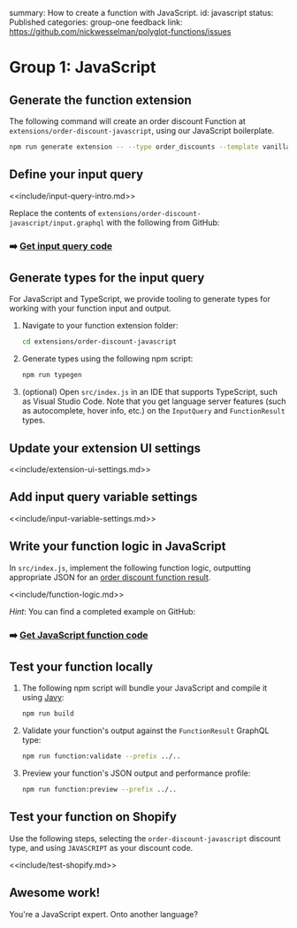 summary: How to create a function with JavaScript.
id: javascript
status: Published
categories: group-one
feedback link: https://github.com/nickwesselman/polyglot-functions/issues

# Group 1: JavaScript

## Generate the function extension

The following command will create an order discount Function at `extensions/order-discount-javascript`, using our JavaScript boilerplate.

```bash
npm run generate extension -- --type order_discounts --template vanilla-js --name order-discount-javascript
```

## Define your input query

<<include/input-query-intro.md>>

Replace the contents of `extensions/order-discount-javascript/input.graphql` with the following from GitHub:

### ➡️ [Get input query code](https://github.com/nickwesselman/polyglot-functions/blob/main/extensions/order-discount-javascript/input.graphql)

## Generate types for the input query

For JavaScript and TypeScript, we provide tooling to generate types for working with your function input and output.

1. Navigate to your function extension folder:

    ```bash
    cd extensions/order-discount-javascript
    ```

1. Generate types using the following npm script:

    ```bash
    npm run typegen
    ```

1. (optional) Open `src/index.js` in an IDE that supports TypeScript, such as Visual Studio Code. Note that you get language server features (such as autocomplete, hover info, etc.) on the `InputQuery` and `FunctionResult` types.

## Update your extension UI settings

<<include/extension-ui-settings.md>>

## Add input query variable settings

<<include/input-variable-settings.md>>

## Write your function logic in JavaScript

In `src/index.js`, implement the following function logic, outputting appropriate JSON for an [order discount function result](https://shopify.dev/docs/api/functions/reference/order-discounts/graphql/functionresult).

<<include/function-logic.md>>

_Hint_: You can find a completed example on GitHub:

### ➡️ [Get JavaScript function code](https://github.com/nickwesselman/polyglot-functions/blob/main/extensions/order-discount-javascript/src/index.js)

## Test your function locally

1. The following npm script will bundle your JavaScript and compile it using [Javy](https://github.com/Shopify/javy):

    ```bash
    npm run build
    ```

1. Validate your function's output against the `FunctionResult` GraphQL type:

    ```bash
    npm run function:validate --prefix ../..
    ```

1. Preview your function's JSON output and performance profile:

    ```bash
    npm run function:preview --prefix ../.. 
    ```

## Test your function on Shopify

Use the following steps, selecting the `order-discount-javascript` discount type, and using `JAVASCRIPT` as your discount code.

<<include/test-shopify.md>>

## Awesome work!

You're a JavaScript expert. Onto another language?